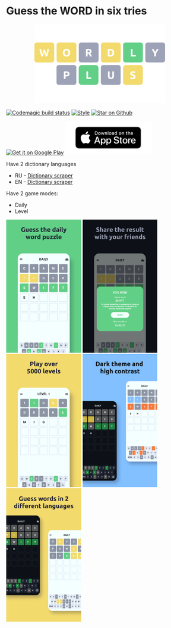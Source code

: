 # Guess the **WORD** in six tries

<p align="center"><img src="./assets/images/splash_dark.png" alt="Wordly Plus Logo" width="70%" /></p>

[![Codemagic build status](https://api.codemagic.io/apps/62eec985234279764b041482/62eec985234279764b041481/status_badge.svg)](https://codemagic.io/apps/62eec985234279764b041482/62eec985234279764b041481/latest_build)
[![Style](https://img.shields.io/badge/style-carapacik_lints-40c4ff.svg)](https://github.com/Carapacik/carapacik_lints)
[![Star on Github](https://img.shields.io/github/stars/Carapacik/WordlyPlus.svg?style=flat&logo=github&colorB=deeppink&label=stars)](https://github.com/Carapacik/WordlyPlus)

<a href='https://play.google.com/store/apps/details?id=com.carapacik.wordly'><img alt='Get it on Google Play' src='https://play.google.com/intl/en_us/badges/images/generic/en_badge_web_generic.png' height='90px'/></a>
<a href='https://apps.apple.com/app/REPLACEHERE'><img src="./.github/readme/download-on-app-store.png" height='90px'></a>


Have 2 dictionary languages
- RU  - [Dictionary scraper](https://github.com/Carapacik/gufo-me-dictionary-scraper)
- EN  - [Dictionary scraper](https://github.com/Carapacik/cambridge-dictionary-scraper)

Have 2 game modes:
- Daily
- Level


<img src="./.github/readme/1.png" width="40%" /> <img src="./.github/readme/2.png" width="40%" />
<img src="./.github/readme/3.png" width="40%" /> <img src="./.github/readme/4.png" width="40%" />
<img src="./.github/readme/5.png" width="40%" />